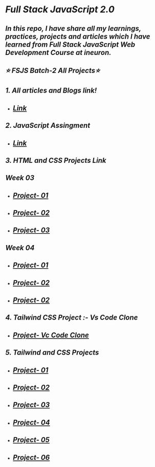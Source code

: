 # _Full Stack JavaScript 2.0_


## _In this repo, I have share all my learnings, practices, projects and articles which I have learned from Full Stack JavaScript Web Development Course at ineuron._


## _⭐ FSJS Batch-2 All Projects⭐_

## _1. All articles and Blogs link!_

- ## _[Link](https://github.com/krrishmittal/FSJS2.0/tree/main/Articles)_

##  _2. JavaScript Assingment_

- ## _[Link](https://github.com/krrishmittal/FSJS2.0/tree/main/JavaScript%20Assignment)_

## _3. HTML and CSS Projects Link_
## _Week 03_
- ## _[Project- 01](https://github.com/krrishmittal/FSJS2.0/tree/main/HTML%20and%20CSS%20Assignment/Week%2003/FSJS%202.0%20Project%2001)_

- ## _[Project- 02](https://github.com/krrishmittal/FSJS2.0/tree/main/HTML%20and%20CSS%20Assignment/Week%2003/FSJS%202.0%20Project%2002)_

- ## _[Project- 03](https://github.com/krrishmittal/FSJS2.0/tree/main/HTML%20and%20CSS%20Assignment/Week%2003/FSJS%202.0%20Project%2003)_

## _Week 04_
- ## _[Project- 01]()_

- ## _[Project- 02]()_

- ## _[Project- 02]()_

## _4. Tailwind CSS Project :- Vs Code Clone_

- ## _[Project- Vc Code Clone]()_

## _5. Tailwind and CSS Projects_
- ## _[Project- 01]()_

- ## _[Project- 02]()_

- ## _[Project- 03]()_

- ## _[Project- 04]()_

- ## _[Project- 05]()_

- ## _[Project- 06]()_

